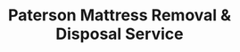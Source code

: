 ---
layout: location.njk
title: Paterson Mattress Removal & Disposal Service
description: Professional mattress removal in Paterson, New Jersey. Next-day pickup  Licensed, insured, and eco-friendly. Serving 16 neighborhoods.
permalink: /mattress-removal/new-jersey/paterson/
city: Paterson
state: New Jersey
stateSlug: new-jersey
tier: 2
coordinates: 
  lat: 40.9168
  lng: -74.1718
pricing:
  startingPrice: 125
  single: 125
  queen: 155
  king: 180
  boxSpring: 30
pageContent:
  heroDescription: "Professional mattress removal in Paterson's historic neighborhoods. Next-day pickup  Over 13 years of experience serving the Silk City with eco-friendly recycling and easy online booking available 24/7."
  aboutService: "Paterson's dense urban neighborhoods and multi-story buildings create unique challenges for mattress disposal that require specialized expertise and local knowledge. Our experienced team, backed by over 13 years of professional service nationwide, has mastered the art of navigating narrow rowhouse staircases, coordinating with building management in high-rise complexes, and efficiently handling the logistical challenges of busy street parking throughout the historic Silk City. We understand the architectural nuances of Paterson's diverse housing stock, from century-old brick rowhouses in the Great Falls Historic District to modern apartment complexes in the Eastside neighborhoods. Our service extends beyond simple removal - we provide comprehensive solutions that include advance coordination with building superintendents, strategic timing to minimize disruption to busy residential areas, and full compliance with both Passaic County waste regulations and New Jersey state environmental requirements. As part of our nationwide network that has successfully recycled over 1 million mattresses across the United States, we bring proven systems and processes to every Paterson pickup, ensuring that your old mattress disposal experience is seamless, professional, and environmentally responsible from start to finish."
  serviceAreasIntro: "We provide comprehensive mattress pickup services throughout the greater Paterson area, covering all major neighborhoods from downtown to the outlying districts:"
  regulationsCompliance: "Our professional service transforms the complex regulatory nightmare of Paterson mattress disposal into a simple, worry-free experience that exceeds all compliance requirements while saving you time, money, and potential legal headaches. Instead of navigating the bureaucratic maze of municipal, county, and state regulations yourself, our licensed and fully insured team handles every aspect of legal compliance automatically: we arrive with proper plastic wrapping materials that meet City of Paterson specifications, eliminating your risk of $500 municipal fines; our state-issued waste hauler licenses ensure full Passaic County compliance, with all required documentation and tracking handled seamlessly; and our certified disposal partnerships mean your mattress receives proper hazardous material processing when required by New Jersey state law, with complete chain-of-custody documentation provided for your records. While other residents struggle with limited transfer station hours, appointment requirements, and potential rejection at private facilities, our established relationships with county-approved processing centers guarantee acceptance and proper handling every time. For apartment dwellers, we eliminate the coordination headaches by working directly with building management, handling all HOA compliance requirements, and providing specialized equipment for narrow staircases and limited parking situations that often cause other services to refuse pickup. Most importantly, our comprehensive insurance coverage protects you from the catastrophic financial liability of improper disposal - while illegal dumping can result in fines up to $10,000 plus cleanup costs, our service ensures 100% legal, compliant disposal with documented proof of proper processing, giving you complete peace of mind and protection from regulatory penalties."
  environmentalImpact: "Every mattress we collect in Paterson contributes to our nationwide environmental mission that has successfully recycled over 1 million mattresses across the United States, preventing thousands of tons of waste from entering landfills. Our comprehensive eco-friendly mattress recycling practices involve partnerships with certified North Jersey recycling facilities that specialize in complete material recovery and environmental sustainability. The recycling process begins immediately upon collection, with each mattress carefully disassembled to recover valuable materials: high-grade steel springs are extracted and processed at regional metal recycling plants where they're transformed into new steel products; polyurethane foam is cleaned, shredded, and repurposed for carpet padding, furniture cushioning, and construction insulation; cotton and fabric materials are sorted and recycled for industrial applications including automotive padding and construction materials. This systematic approach to material recovery ensures that up to 90% of each mattress is diverted from Passaic County landfills, directly supporting New Jersey's ambitious zero waste initiatives and contributing to the circular economy by keeping materials in productive use rather than permanent disposal. Our environmental commitment extends beyond recycling to include carbon-neutral transportation practices, minimal packaging waste, and partnerships with local environmental organizations to promote sustainable waste management practices throughout the greater Paterson community."
  howItWorksScheduling: "Next-day service slots are readily available throughout Paterson with our streamlined online booking system that's accessible 24/7 from any device. Simply select your preferred pickup time, and we'll instantly confirm your appointment with automated text message updates and building access coordination to ensure seamless service delivery."
  howItWorksService: "Our professionally licensed and fully insured team arrives promptly at your scheduled time, equipped with specialized tools and protective equipment to safely remove your mattress from any location within your building. We handle all required preparation steps, navigate Paterson's unique urban challenges including narrow Victorian-era staircases and limited street parking, and coordinate with building management to ensure minimal disruption to other residents."
  howItWorksDisposal: "Your mattress immediately enters our comprehensive eco-friendly recycling network, where it's transported to certified New Jersey facilities for complete material recovery and environmental compliance, contributing to our nationwide achievement of recycling over 1 million mattresses and supporting local sustainability goals."
  sidebarStats:
    mattressesRemoved: "1,847"
neighborhoods: [
  {
    "name": "Downtown Paterson",
    "zipCodes": [
      "07501", "07502"
    ]
  },
  {
    "name": "Eastside",
    "zipCodes": [
      "07513", "07514"
    ]
  },
  {
    "name": "Northside", 
    "zipCodes": [
      "07503", "07504"
    ]
  },
  {
    "name": "Southside",
    "zipCodes": [
      "07505", "07522"
    ]
  },
  {
    "name": "Westside",
    "zipCodes": [
      "07524", "07533"
    ]
  },
  {
    "name": "Hillcrest",
    "zipCodes": [
      "07543"
    ]
  },
  {
    "name": "Sandy Hill",
    "zipCodes": [
      "07544"
    ]
  },
  {
    "name": "Riverside",
    "zipCodes": [
      "07501"
    ]
  },
  {
    "name": "Lakeview",
    "zipCodes": [
      "07502"
    ]
  },
  {
    "name": "Totowa Section",
    "zipCodes": [
      "07513"
    ]
  },
  {
    "name": "People's Park",
    "zipCodes": [
      "07503"
    ]
  },
  {
    "name": "Silk City",
    "zipCodes": [
      "07501"
    ]
  },
  {
    "name": "Great Falls Historic District",
    "zipCodes": [
      "07501"
    ]
  },
  {
    "name": "Stoney Road",
    "zipCodes": [
      "07514"
    ]
  },
  {
    "name": "21st Avenue",
    "zipCodes": [
      "07505"
    ]
  },
  {
    "name": "South Paterson",
    "zipCodes": [
      "07522"
    ]
  }
]
zipCodes: [
  "07501",
  "07502", 
  "07503",
  "07504",
  "07505",
  "07513",
  "07514",
  "07522",
  "07524",
  "07533",
  "07543",
  "07544"
]
recyclingPartners: [
  "New Jersey Department of Environmental Protection",
  "Passaic County Recycling",
  "North Jersey Waste Management"
]
localRegulations: "Paterson mattress disposal operates under a complex framework of municipal, county, and state regulations that can be challenging for residents to navigate independently. At the municipal level, the City of Paterson prohibits mattress disposal in regular household trash collection and requires all mattresses to be wrapped in plastic before any pickup service, with violations resulting in fines up to $500 per incident. Passaic County adds additional layers of regulation, mandating that only licensed waste haulers can legally collect mattresses from residential properties, and all collected materials must be transported to county-approved facilities that maintain detailed tracking documentation for environmental compliance. New Jersey state law further complicates the process by requiring that mattresses containing fire retardants be handled as potentially hazardous materials, necessitating special transport protocols and disposal at certified facilities equipped for chemical processing. Residents attempting DIY disposal face significant obstacles: municipal transfer stations often have limited hours and require advance appointments, private landfills frequently reject mattresses entirely due to space and environmental concerns, and illegal dumping carries penalties of up to $10,000 plus cleanup costs. The bureaucratic maze becomes even more challenging for apartment dwellers, who must coordinate with building management for proper pickup scheduling, ensure compliance with HOA regulations, and navigate limited parking access for collection vehicles."
nearbyCities: [
  {
    "name": "Clifton",
    "slug": "clifton",
    "distance": 8,
    "isSuburb": true
  },
  {
    "name": "Passaic",
    "slug": "passaic", 
    "distance": 6,
    "isSuburb": true
  },
  {
    "name": "Newark",
    "slug": "newark",
    "distance": 12,
    "isSuburb": false
  },
  {
    "name": "Jersey City",
    "slug": "jersey-city",
    "distance": 15,
    "isSuburb": false
  }
]
reviews:
  count: 87
  featured: [
  {
    "text": "Honestly didn't expect much but wow - these guys absolutely nailed it! My apartment's got this weird narrow stairwell that's been a nightmare for every delivery, but they just handled it like it was nothing. Super professional, cleaned up after themselves, and the whole thing took maybe 15 minutes tops. Building management was actually impressed, which never happens. Worth every single dollar.",
    "author": "Miguel R.",
    "neighborhood": "Eastside"
  },
  {
    "text": "Quick review - old mattress out, problem solved. Efficient.",
    "author": "Jennifer K.",
    "neighborhood": "Downtown"
  },
  {
    "text": "Let me tell you, I've lived in this rowhouse for twelve years and I know every contractor, mover, and service person in Paterson. These people stand out. Not only did they navigate my century-old stairs without a single scratch on the walls, but they coordinated the whole pickup around my neighbor's schedule since we share that front entrance. The attention to detail was remarkable - they even checked with me about the small tear in my hallway carpet that was already there, just to document it wasn't from them. That kind of thoroughness tells you everything about their professionalism. Price was exactly what they quoted, timeline perfect, and I've already recommended them to three neighbors.",
    "author": "Carlos M.",
    "neighborhood": "Southside"
  }
]
faqs: [
  {
    "question": "What's included in the $125 base price for Paterson pickup?",
    "answer": "Complete removal service including navigation of stairs, loading, transportation, and eco-friendly recycling. No hidden fees for multi-story buildings or tight access situations."
  },
  {
    "question": "How do you handle parking challenges in busy Paterson neighborhoods?",
    "answer": "Our team plans efficient routes and coordinates timing to minimize parking issues. We work quickly and can adapt to available parking spots near your building."
  },
  {
    "question": "Can you pick up from apartment buildings and rowhouses?",
    "answer": "Yes, we specialize in Paterson's multi-story buildings. Our team has experience with narrow staircases, tight hallways, and coordinating with building management when needed."
  },
  {
    "question": "Do you service all Paterson neighborhoods?", 
    "answer": "We provide pickup throughout all Paterson districts including Eastside, Downtown, Northside, Southside, and Westside areas. Same next-day service and pricing citywide."
  },
  {
    "question": "How quickly can you schedule pickup in Paterson?",
    "answer": "Most Paterson pickups can be scheduled for next-day service. We book appointments throughout the week and can often accommodate urgent requests with same-day availability."
  },
  {
    "question": "What happens to mattresses after pickup in Paterson?",
    "answer": "All items go to certified recycling facilities in North Jersey where materials are separated and repurposed. Steel springs are recycled, foam becomes carpet padding, and fabric gets industrial reuse."
  },
  {
    "question": "Is there extra cost for upper floors or difficult access?",
    "answer": "No additional charges for stairs or challenging access situations. Our quoted price includes complete service regardless of building layout or floor level."
  },
  {
    "question": "Do you provide service to areas around Paterson?",
    "answer": "Yes, we also service nearby communities including Haledon, Prospect Park, Totowa, Fair Lawn, Wayne, and Hawthorne with the same reliable next-day pickup."
  }
]
schema: |
  {
    "@context": "https://schema.org",
    "@type": "LocalBusiness",
    "name": "A Bedder World Paterson",
    "description": "Professional mattress removal and recycling service in Paterson, New Jersey",
    "url": "https://abedderworld.com/mattress-removal/new-jersey/paterson/",
    "telephone": "720-263-6094",
    "address": {
      "@type": "PostalAddress",
      "addressLocality": "Paterson",
      "addressRegion": "New Jersey",
      "addressCountry": "US"
    },
    "geo": {
      "@type": "GeoCoordinates",
      "latitude": "40.9168",
      "longitude": "-74.1718"
    },
    "areaServed": {
      "@type": "City",
      "name": "Paterson"
    },
    "priceRange": "$125-$180",
    "aggregateRating": {
      "@type": "AggregateRating",
      "ratingValue": "4.9",
      "reviewCount": "87"
    }
  }
---
